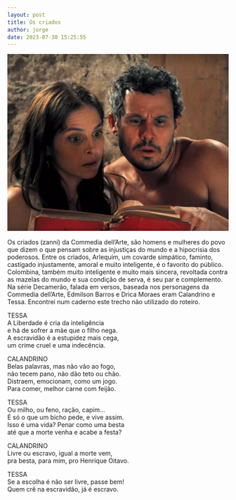 ```yaml
---
layout: post
title: Os criados
author: jorge
date: 2023-07-30 15:25:55
---
```

![](/uploads/calandrinoetessa.png)

Os criados (zanni) da Commedia dell’Arte, são homens e mulheres do povo que dizem o que pensam sobre as injustiças do mundo e a hipocrisia dos poderosos. Entre os criados, Arlequim, um covarde simpático, faminto, castigado injustamente, amoral e muito inteligente, é o favorito do público. Colombina, também muito inteligente e muito mais sincera, revoltada contra as mazelas do mundo e sua condição de serva, é seu par e complemento. Na série Decamerão, falada em versos, baseada nos personagens da Commedia dell’Arte, Edmilson Barros e Drica Moraes eram Calandrino e Tessa. Encontrei num caderno este trecho não utilizado do roteiro.

TESSA\
A Liberdade é cria da inteligência\
e há de sofrer a mãe que o filho nega.\
A escravidão é a estupidez mais cega,\
um crime cruel e uma indecência.

CALANDRINO\
Belas palavras, mas não vão ao fogo,\
não tecem pano, não dão teto ou chão.\
Distraem, emocionam, como um jogo.\
Para comer, melhor carne com feijão.

TESSA\
Ou milho, ou feno, ração, capim...\
É só o que um bicho pede, e vive assim.\
Isso é uma vida? Penar como uma besta\
até que a morte venha e acabe a festa?

CALANDRINO\
Livre ou escravo, igual a morte vem,\
pra besta, para mim, pro Henrique Oitavo.

TESSA\
Se a escolha é não ser livre, passe bem!\
Quem crê na escravidão, já é escravo.